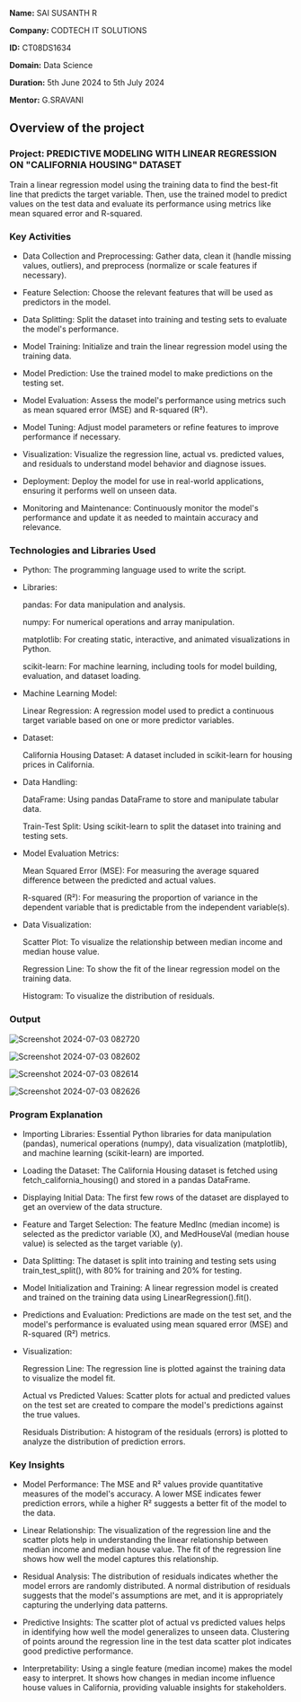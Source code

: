 **Name:** SAI SUSANTH R

**Company:** CODTECH IT SOLUTIONS

**ID:** CT08DS1634

**Domain:** Data Science

**Duration:** 5th June 2024 to 5th July 2024

**Mentor:** G.SRAVANI


##  Overview of the project

###  Project: PREDICTIVE MODELING WITH LINEAR REGRESSION ON "CALIFORNIA HOUSING" DATASET
Train a linear regression model using the training data to find the best-fit line that predicts the target variable. Then, use the trained model to predict values on the test data and evaluate its performance using metrics like mean squared error and R-squared.

###  Key Activities
  - Data Collection and Preprocessing: Gather data, clean it (handle missing values, outliers), and preprocess (normalize or scale features if necessary).

  - Feature Selection: Choose the relevant features that will be used as predictors in the model.

  - Data Splitting: Split the dataset into training and testing sets to evaluate the model's performance.

  - Model Training: Initialize and train the linear regression model using the training data.

  - Model Prediction: Use the trained model to make predictions on the testing set.

  - Model Evaluation: Assess the model's performance using metrics such as mean squared error (MSE) and R-squared (R²).

  - Model Tuning: Adjust model parameters or refine features to improve performance if necessary.

  - Visualization: Visualize the regression line, actual vs. predicted values, and residuals to understand model behavior and diagnose issues.

  - Deployment: Deploy the model for use in real-world applications, ensuring it performs well on unseen data.

  - Monitoring and Maintenance: Continuously monitor the model's performance and update it as needed to maintain accuracy and relevance.

###  Technologies and Libraries Used
  - Python: The programming language used to write the script.

  - Libraries:

      pandas: For data manipulation and analysis.

      numpy: For numerical operations and array manipulation.

      matplotlib: For creating static, interactive, and animated visualizations in Python.

      scikit-learn: For machine learning, including tools for model building, evaluation, and dataset loading.

  - Machine Learning Model:

      Linear Regression: A regression model used to predict a continuous target variable based on one or more predictor variables.
    
  - Dataset:

      California Housing Dataset: A dataset included in scikit-learn for housing prices in California.
    
  - Data Handling:

      DataFrame: Using pandas DataFrame to store and manipulate tabular data.

      Train-Test Split: Using scikit-learn to split the dataset into training and testing sets.

  - Model Evaluation Metrics:

      Mean Squared Error (MSE): For measuring the average squared difference between the predicted and actual values.

      R-squared (R²): For measuring the proportion of variance in the dependent variable that is predictable from the independent variable(s).

  - Data Visualization:

      Scatter Plot: To visualize the relationship between median income and median house value.

      Regression Line: To show the fit of the linear regression model on the training data.

      Histogram: To visualize the distribution of residuals.

###  Output

![Screenshot 2024-07-03 082720](https://github.com/SS7Leo/CODTECH-Task2/assets/140295932/54086d67-769b-4684-b9d2-05001b978eb8)

![Screenshot 2024-07-03 082602](https://github.com/SS7Leo/CODTECH-Task2/assets/140295932/9b9c4cf5-243a-4707-b7a6-bd539b020714)

![Screenshot 2024-07-03 082614](https://github.com/SS7Leo/CODTECH-Task2/assets/140295932/53689fc8-cef9-4890-b7b2-3811d9825862)

![Screenshot 2024-07-03 082626](https://github.com/SS7Leo/CODTECH-Task2/assets/140295932/3874ef32-d8f7-44ac-bf43-cbe6c47e7631)

###  Program Explanation
  - Importing Libraries: Essential Python libraries for data manipulation (pandas), numerical operations (numpy), data visualization (matplotlib), and machine learning (scikit-learn) are imported.

  - Loading the Dataset: The California Housing dataset is fetched using fetch_california_housing() and stored in a pandas DataFrame.
    
  - Displaying Initial Data: The first few rows of the dataset are displayed to get an overview of the data structure.

  - Feature and Target Selection: The feature MedInc (median income) is selected as the predictor variable (X), and MedHouseVal (median house value) is selected as the target variable (y).

  - Data Splitting: The dataset is split into training and testing sets using train_test_split(), with 80% for training and 20% for testing.

  - Model Initialization and Training: A linear regression model is created and trained on the training data using LinearRegression().fit().

  - Predictions and Evaluation: Predictions are made on the test set, and the model's performance is evaluated using mean squared error (MSE) and R-squared (R²) metrics.

  - Visualization:

      Regression Line: The regression line is plotted against the training data to visualize the model fit.
    
      Actual vs Predicted Values: Scatter plots for actual and predicted values on the test set are created to compare the model's predictions against the true values.
    
      Residuals Distribution: A histogram of the residuals (errors) is plotted to analyze the distribution of prediction errors.
    
###  Key Insights
  - Model Performance: The MSE and R² values provide quantitative measures of the model's accuracy. A lower MSE indicates fewer prediction errors, while a higher R² suggests a better fit of the model to the data.

  - Linear Relationship: The visualization of the regression line and the scatter plots help in understanding the linear relationship between median income and median house value. The fit of the regression line shows how well the model captures this relationship.

  - Residual Analysis: The distribution of residuals indicates whether the model errors are randomly distributed. A normal distribution of residuals suggests that the model's assumptions are met, and it is appropriately capturing the underlying data patterns.

  - Predictive Insights: The scatter plot of actual vs predicted values helps in identifying how well the model generalizes to unseen data. Clustering of points around the regression line in the test data scatter plot indicates good predictive performance.

  - Interpretability: Using a single feature (median income) makes the model easy to interpret. It shows how changes in median income influence house values in California, providing valuable insights for stakeholders.









